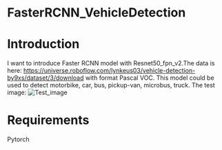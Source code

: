 # FasterRCNN_VehicleDetection
# Introduction
I want to introduce Faster RCNN model with Resnet50_fpn_v2.The data is here: https://universe.roboflow.com/lynkeus03/vehicle-detection-by9xs/dataset/3/download with format Pascal VOC.
This model could be used to detect motorbike, car, bus, pickup-van, microbus, truck.
The test image:
![Test_image](https://github.com/DangTheVinh09112004/FasterRCNN_VehicleDetection/assets/152133055/059e1b04-f3f7-4dba-8ec6-f4d14a31ba43)
# Requirements
Pytorch

